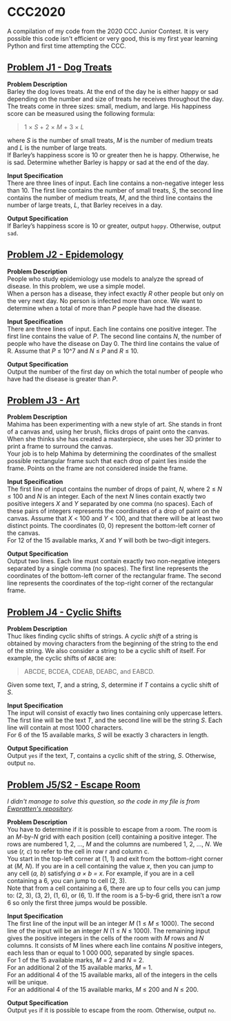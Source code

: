# CCC2020
A compilation of my code from the 2020 CCC Junior Contest. It is very possible this code isn't efficient or very good, this is my first year learning Python and first time attempting the CCC.

## [Problem J1 - Dog Treats](https://github.com/ACA30/CCC2020/blob/master/j1-dogtreats.py)
**Problem Description**\
Barley the dog loves treats. At the end of the day he is either happy or sad depending on the number and size of treats he receives throughout the day. The treats come in three sizes: small, medium, and large. His happiness score can be measured using the following formula:

> 1 × *S* + 2 × *M* + 3 × *L*

where *S* is the number of small treats, *M* is the number of medium treats and *L* is the number of large treats.\
If Barley’s happiness score is 10 or greater then he is happy. Otherwise, he is sad. Determine whether Barley is happy or sad at the end of the day.

**Input Specification**\
There are three lines of input. Each line contains a non-negative integer less than 10. The first line contains the number of small treats, *S*, the second line contains the number of medium treats, *M*, and the third line contains the number of large treats, *L*, that Barley receives in a day.

**Output Specification**\
If Barley’s happiness score is 10 or greater, output `happy`. Otherwise, output `sad`.

## [Problem J2 - Epidemology](https://github.com/ACA30/CCC2020/blob/master/j2-epidemology.py)
**Problem Description**\
People who study epidemiology use models to analyze the spread of disease. In this problem, we use a simple model.\
When a person has a disease, they infect exactly *R* other people but only on the very next day. No person is infected more than once. We want to determine when a total of more than *P* people have had the disease.

**Input Specification**\
There are three lines of input. Each line contains one positive integer. The first line contains the value of *P*. The second line contains *N*, the number of people who have the disease on Day 0. The third line contains the value of R. Assume that *P* ≤ 10^7 and *N* ≤ *P* and *R* ≤ 10.

**Output Specification**\
Output the number of the first day on which the total number of people who have had the disease is greater than *P*.

## [Problem J3 - Art](https://github.com/ACA30/CCC2020/blob/master/j3-art.py)
**Problem Description**\
Mahima has been experimenting with a new style of art. She stands in front of a canvas and, using her brush, flicks drops of paint onto the canvas. When she thinks she has created a masterpiece, she uses her 3D printer to print a frame to surround the canvas.\
Your job is to help Mahima by determining the coordinates of the smallest possible rectangular frame such that each drop of paint lies inside the frame. Points on the frame are not considered inside the frame.

**Input Specification**\
The first line of input contains the number of drops of paint, *N*, where 2 ≤ *N* ≤ 100 and *N* is an integer. Each of the next *N* lines contain exactly two positive integers *X* and *Y* separated by one comma (no spaces). Each of these pairs of integers represents the coordinates of a drop of paint on the canvas. Assume that *X* < 100 and *Y* < 100, and that there will be at least two distinct points. The coordinates (0, 0) represent the bottom-left corner of the canvas.\
For 12 of the 15 available marks, *X* and *Y* will both be two-digit integers.

**Output Specification**\
Output two lines. Each line must contain exactly two non-negative integers separated by a single comma (no spaces). The first line represents the coordinates of the bottom-left corner of the rectangular frame. The second line represents the coordinates of the top-right corner of the rectangular frame.

## [Problem J4 - Cyclic Shifts](https://github.com/ACA30/CCC2020/blob/master/j4-cyclic-shifts.py)
**Problem Description**\
Thuc likes finding cyclic shifts of strings. A *cyclic shift* of a string is obtained by moving characters from the beginning of the string to the end of the string. We also consider a string to be a cyclic shift of itself. For example, the cyclic shifts of `ABCDE` are:

> ABCDE, BCDEA, CDEAB, DEABC, and EABCD.

Given some text, *T*, and a string, *S*, determine if *T* contains a cyclic shift of *S*.

**Input Specification**\
The input will consist of exactly two lines containing only uppercase letters. The first line will be the text *T*, and the second line will be the string *S*. Each line will contain at most 1000 characters.\
For 6 of the 15 available marks, *S* will be exactly 3 characters in length.

**Output Specification**\
Output `yes` if the text, *T*, contains a cyclic shift of the string, *S*. Otherwise, output `no`.

## [Problem J5/S2 - Escape Room](https://github.com/ACA30/CCC2020/blob/master/j5-escaoe-room.py)
*I didn't manage to solve this question, so the code in my file is from [Ewpratten's repository](https://github.com/Ewpratten/ccc-2020).*

**Problem Description**\
You have to determine if it is possible to escape from a room. The room is an *M*-by-*N* grid with each position (cell) containing a positive integer. The rows are numbered 1, 2, ..., *M* and the columns are numbered 1, 2, ..., *N*. We use (*r, c*) to refer to the cell in row r and column c.\
You start in the top-left corner at (1, 1) and exit from the bottom-right corner at (*M, N*). If you are in a cell containing the value *x*, then you can jump to any cell (*a, b*) satisfying *a × b = x*. For example, if you are in a cell containing a 6, you can jump to cell (2, 3).\
Note that from a cell containing a 6, there are up to four cells you can jump to: (2, 3), (3, 2), (1, 6), or (6, 1). If the room is a 5-by-6 grid, there isn’t a row 6 so only the first three jumps would be possible.

**Input Specification**\
The first line of the input will be an integer *M* (1 ≤ *M* ≤ 1000). The second line of the input will be an integer *N* (1 ≤ *N* ≤ 1000). The remaining input gives the positive integers in the cells of the room with *M* rows and *N* columns. It consists of M lines where each line contains *N* positive integers, each less than or equal to 1 000 000, separated by single spaces.\
For 1 of the 15 available marks, *M* = 2 and *N* = 2.\
For an additional 2 of the 15 available marks, *M* = 1.\
For an additional 4 of the 15 available marks, all of the integers in the cells will be unique.\
For an additional 4 of the 15 available marks, *M* ≤ 200 and *N* ≤ 200.

**Output Specification**\
Output `yes` if it is possible to escape from the room. Otherwise, output `no`.
